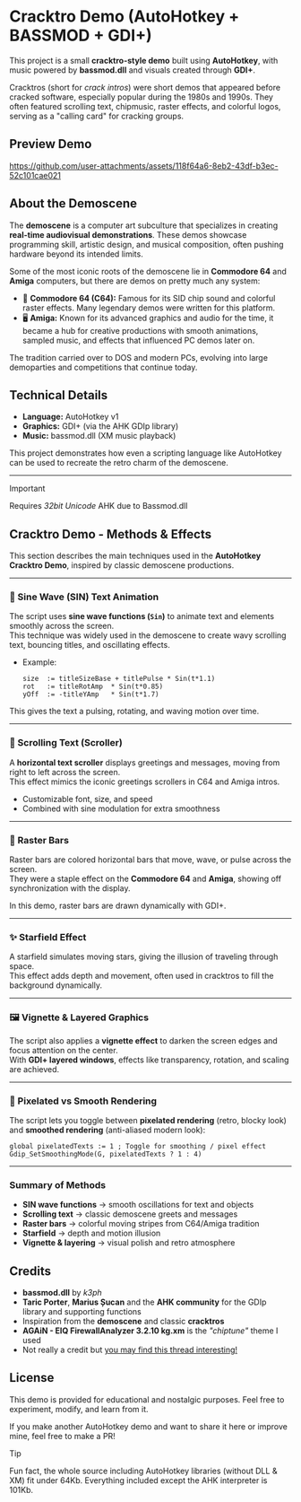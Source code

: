 # Cracktro Demo (AutoHotkey + BASSMOD + GDI+)

This project is a small **cracktro-style demo** built using **AutoHotkey**, with music powered by **bassmod.dll** and visuals created through **GDI+**.

Cracktros (short for *crack intros*) were short demos that appeared before cracked software, especially popular during the 1980s and 1990s. They often featured scrolling text, chipmusic, raster effects, and colorful logos, serving as a "calling card" for cracking groups.

## Preview Demo


https://github.com/user-attachments/assets/118f64a6-8eb2-43df-b3ec-52c101cae021


## About the Demoscene

The **demoscene** is a computer art subculture that specializes in creating **real-time audiovisual demonstrations**. These demos showcase programming skill, artistic design, and musical composition, often pushing hardware beyond its intended limits.

Some of the most iconic roots of the demoscene lie in **Commodore 64** and **Amiga** computers, but there are demos on pretty much any system:

- 🎨 **Commodore 64 (C64):** Famous for its SID chip sound and colorful raster effects. Many legendary demos were written for this platform.
- 🖥 **Amiga:** Known for its advanced graphics and audio for the time, it became a hub for creative productions with smooth animations, sampled music, and effects that influenced PC demos later on.

The tradition carried over to DOS and modern PCs, evolving into large demoparties and competitions that continue today.

## Technical Details

- **Language:** AutoHotkey v1
- **Graphics:** GDI+ (via the AHK GDIp library)
- **Music:** bassmod.dll (XM music playback)

This project demonstrates how even a scripting language like AutoHotkey can be used to recreate the retro charm of the demoscene.

---

> [!IMPORTANT]
> Requires *32bit Unicode* AHK due to Bassmod.dll

## Cracktro Demo - Methods & Effects

This section describes the main techniques used in the **AutoHotkey Cracktro Demo**, inspired by classic demoscene productions.

---

### 🎵 Sine Wave (SIN) Text Animation

The script uses **sine wave functions (`Sin`)** to animate text and elements smoothly across the screen.  
This technique was widely used in the demoscene to create wavy scrolling text, bouncing titles, and oscillating effects.

- Example:  
  
  ```autohotkey
  size  := titleSizeBase + titlePulse * Sin(t*1.1)
  rot   := titleRotAmp  * Sin(t*0.85)
  yOff  := -titleYAmp   * Sin(t*1.7)
  ```

This gives the text a pulsing, rotating, and waving motion over time.

---

### 📜 Scrolling Text (Scroller)

A **horizontal text scroller** displays greetings and messages, moving from right to left across the screen.  
This effect mimics the iconic greetings scrollers in C64 and Amiga intros.

- Customizable font, size, and speed
- Combined with sine modulation for extra smoothness

---

### 🌈 Raster Bars

Raster bars are colored horizontal bars that move, wave, or pulse across the screen.  
They were a staple effect on the **Commodore 64** and **Amiga**, showing off synchronization with the display.

In this demo, raster bars are drawn dynamically with GDI+.

---

### ✨ Starfield Effect

A starfield simulates moving stars, giving the illusion of traveling through space.  
This effect adds depth and movement, often used in cracktros to fill the background dynamically.

---

### 🖼 Vignette & Layered Graphics

The script also applies a **vignette effect** to darken the screen edges and focus attention on the center.  
With **GDI+ layered windows**, effects like transparency, rotation, and scaling are achieved.

---

### 🎨 Pixelated vs Smooth Rendering

The script lets you toggle between **pixelated rendering** (retro, blocky look) and **smoothed rendering** (anti-aliased modern look):

```autohotkey
global pixelatedTexts := 1 ; Toggle for smoothing / pixel effect
Gdip_SetSmoothingMode(G, pixelatedTexts ? 1 : 4)
```

---

### Summary of Methods

- **SIN wave functions** → smooth oscillations for text and objects  
- **Scrolling text** → classic demoscene greets and messages  
- **Raster bars** → colorful moving stripes from C64/Amiga tradition  
- **Starfield** → depth and motion illusion  
- **Vignette & layering** → visual polish and retro atmosphere  

## Credits

- **bassmod.dll** by *k3ph*
- **Taric Porter**, **Marius Șucan** and the **AHK community** for the GDIp library and supporting functions
- Inspiration from the **demoscene** and classic **cracktros**
- **AGAiN - EIQ FirewallAnalyzer 3.2.10 kg.xm** is the *"chiptune"* theme I used
- Not really a credit but [you may find this thread interesting!](https://www.autohotkey.com/boards/viewtopic.php?t=42047)

## License

This demo is provided for educational and nostalgic purposes. Feel free to experiment, modify, and learn from it.

If you make another AutoHotkey demo and want to share it here or improve mine, feel free to make a PR!



> [!TIP]
> Fun fact, the whole source including AutoHotkey libraries (without DLL & XM) fit under 64Kb. Everything included except the AHK interpreter is 101Kb.
